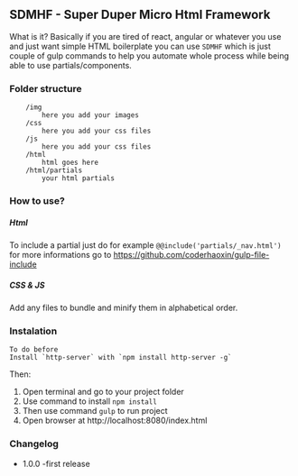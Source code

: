 ## SDMHF - Super Duper Micro Html Framework
What is it? Basically if you are tired of react, angular or whatever you use and just want simple HTML boilerplate you can use `SDMHF` which is just couple of gulp commands to help you automate whole process while being able to use partials/components.

 ### Folder structure
        /img
            here you add your images
        /css
            here you add your css files
        /js
            here you add your css files
        /html
            html goes here
        /html/partials
            your html partials

### How to use?
##### Html
To include a partial just do for example `@@include('partials/_nav.html')` for more informations go to https://github.com/coderhaoxin/gulp-file-include

##### CSS & JS
Add any files to bundle and minify them in alphabetical order.

### Instalation

    To do before
    Install `http-server` with `npm install http-server -g`

Then:

1. Open terminal and go to your project folder
2. Use command to install `npm install`
3. Then use command `gulp` to run project
4. Open browser at http://localhost:8080/index.html



### Changelog
- 1.0.0
    -first release
